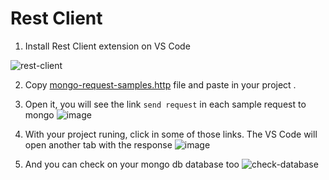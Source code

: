 # Rest Client

1. Install Rest Client extension on VS Code

![rest-client](https://user-images.githubusercontent.com/59484474/141601431-c197785b-be51-41d9-958d-e617efe2e64f.PNG)

2. Copy [mongo-request-samples.http](https://github.com/PedroMarianoAlmeida/next-api-mongo-atlas/blob/main/examples/rest-client/mongo-request-samples.http) file and paste in your project .

3. Open it, you will see the link `send request` in each sample request to mongo
   ![image](https://user-images.githubusercontent.com/59484474/141601680-3ef2c093-4938-4c3c-bb54-cc3ccb393b1c.png)

4. With your project runing, click in some of those links. The VS Code will open another tab with the response
   ![image](https://user-images.githubusercontent.com/59484474/141601748-dfdcefa6-45e5-4642-9b34-6c8563af3a84.png)

5. And you can check on your mongo db database too
   ![check-database](https://user-images.githubusercontent.com/59484474/141601774-4e871b3f-187e-4735-9cf1-ae750cc50567.PNG)
